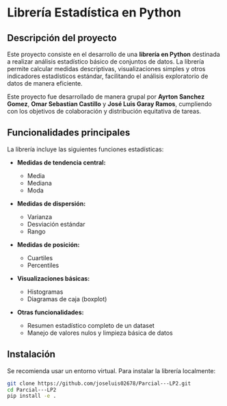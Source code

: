 # Librería Estadística en Python

## Descripción del proyecto
Este proyecto consiste en el desarrollo de una **librería en Python** destinada a realizar análisis estadístico básico de conjuntos de datos. La librería permite calcular medidas descriptivas, visualizaciones simples y otros indicadores estadísticos estándar, facilitando el análisis exploratorio de datos de manera eficiente.

Este proyecto fue desarrollado de manera grupal por **Ayrton Sanchez Gomez**, **Omar Sebastian Castillo** y **José Luis Garay Ramos**, cumpliendo con los objetivos de colaboración y distribución equitativa de tareas.

## Funcionalidades principales
La librería incluye las siguientes funciones estadísticas:

- **Medidas de tendencia central:**
  - Media
  - Mediana
  - Moda

- **Medidas de dispersión:**
  - Varianza
  - Desviación estándar
  - Rango

- **Medidas de posición:**
  - Cuartiles
  - Percentiles

- **Visualizaciones básicas:**
  - Histogramas
  - Diagramas de caja (boxplot)

- **Otras funcionalidades:**
  - Resumen estadístico completo de un dataset
  - Manejo de valores nulos y limpieza básica de datos

## Instalación
Se recomienda usar un entorno virtual. Para instalar la librería localmente:

```bash
git clone https://github.com/joseluis02678/Parcial---LP2.git
cd Parcial---LP2
pip install -e .
